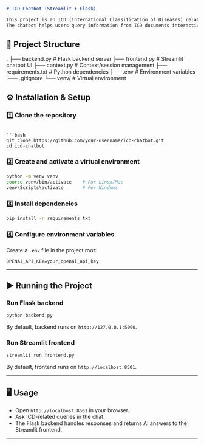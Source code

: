```markdown
# ICD Chatbot (Streamlit + Flask)

This project is an ICD (International Classification of Diseases) related chatbot built with Streamlit (frontend) and Flask (backend).  
The chatbot helps users query information from ICD documents interactively.

```
## 📂 Project Structure

.
├── backend.py        # Flask backend server
├── frontend.py       # Streamlit chatbot UI
├── context.py        # Context/session management
├── requirements.txt  # Python dependencies
├── .env              # Environment variables
├── .gitignore
└── venv/             # Virtual environment

## ⚙️ Installation & Setup
### 1️⃣ Clone the repository
````

```bash
git clone https://github.com/your-username/icd-chatbot.git
cd icd-chatbot
````

### 2️⃣ Create and activate a virtual environment

```bash
python -m venv venv
source venv/bin/activate    # For Linux/Mac
venv\Scripts\activate       # For Windows
```

### 3️⃣ Install dependencies

```bash
pip install -r requirements.txt
```

### 4️⃣ Configure environment variables

Create a `.env` file in the project root:

```
OPENAI_API_KEY=your_openai_api_key
```

---

## ▶️ Running the Project

### Run Flask backend

```bash
python backend.py
```

By default, backend runs on `http://127.0.0.1:5000`.

### Run Streamlit frontend

```bash
streamlit run frontend.py
```

By default, frontend runs on `http://localhost:8501`.

---

## 🖥️ Usage

* Open `http://localhost:8501` in your browser.
* Ask ICD-related queries in the chat.
* The Flask backend handles responses and returns AI answers to the Streamlit frontend.

---

